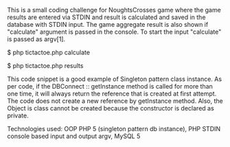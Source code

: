 This is a small coding challenge for NoughtsCrosses game where the game results are entered via STDIN and result is calculated and saved in the database with STDIN input. The game aggregate result is also shown if "calculate" argument is passed in the console. To start the input "calculate" is passed as argv[1].

$ php tictactoe.php calculate

$ php tictactoe.php results

This code snippet is a good example of Singleton pattern class instance. As per code, if the DBConnect :: getInstance method is called for more than one time, it will always return the reference that is created at first attempt. The code does not create a new reference by getInstance method. Also, the Object is class cannot be created because the constructor is declared as private.

Technologies used:
OOP PHP 5 (singleton pattern db instance),
PHP STDIN console based input and output argv,
MySQL 5
